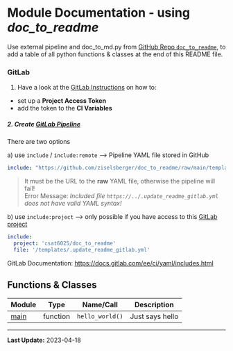 # Module Documentation - using _doc_to_readme_

Use external pipeline and doc_to_md.py from [GitHub Repo `doc_to_readme`](https://github.com/ziselsberger/doc_to_readme), 
to add a table of all python functions & classes at the end of this README file.

### GitLab
1. Have a look at the [GitLab Instructions](https://github.com/ziselsberger/doc_to_readme/blob/main/README.md#gitlab) 
on how to:
* set up a **Project Access Token** 
* add the token to the **CI Variables**

##### 2. Create [GitLab Pipeline](.gitlab-ci.yml)
There are two options

a) use `include` / `include:remote` --> Pipeline YAML file stored in GitHub  

```yaml
include: "https://github.com/ziselsberger/doc_to_readme/raw/main/templates/.update_readme_gitlab.yml"
```

> It must be the URL to the **raw** YAML file, otherwise the pipeline will fail!  
> Error Message: _Included file `https://../.update_readme_gitlab.yml` does not have valid YAML syntax!_


b) use `include:project` --> only possible if you have access to this [GitLab project](https://git.uibk.ac.at/csat6025/doc_to_readme)
```yaml
include:
  project: 'csat6025/doc_to_readme'
  file: '/templates/.update_readme_gitlab.yml'
```

GitLab Documentation: https://docs.gitlab.com/ee/ci/yaml/includes.html


## Functions & Classes  
| Module | Type | Name/Call | Description |
| --- | --- | --- | --- |
| [main](./use_doc_to_readme/main.py) | function  | `hello_world()` | Just says hello |

---
**Last Update:** 2023-04-18